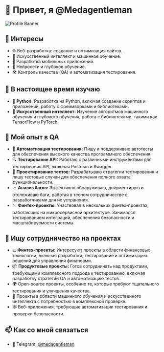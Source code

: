 # 👋 Привет, я @Medagentleman

![Profile Banner](https://img.shields.io/badge/Welcome%20to%20My%20GitHub%20Profile-brightgreen)

## 👀 Интересы

- 🌐 Веб-разработка: создание и оптимизация сайтов.
- 🤖 Искусственный интеллект и машинное обучение.
- 📱 Разработка мобильных приложений.
- 🧠 Нейросети и глубокое обучение.
- 🛠️ Контроль качества (QA) и автоматизация тестирования.

## 🌱 В настоящее время изучаю

- 🐍 **Python:** Разработка на Python, включая создание скриптов и приложений, работу с фреймворками и библиотеками.
- 🤖 **Искусственный интеллект:** Изучение алгоритмов машинного обучения и глубокого обучения, работа с библиотеками, такими как TensorFlow и PyTorch.

## 💼 Мой опыт в QA

- 🧪 **Автоматизация тестирования:** Пишу и поддерживаю автотесты для обеспечения высокого качества программного обеспечения.
- 🔍 **Тестирование API:** Работаю с различными инструментами для тестирования API, включая Postman и Swagger.
- 🧩 **Проектирование тестов:** Разрабатываю стратегии тестирования и пишу тестовые случаи для обеспечения полного охвата функциональности.
- 📈 **Анализ багов:** Эффективно обнаруживаю, документирую и отслеживаю баги, работая в тесном сотрудничестве с разработчиками для их устранения.
- 💹 **Финтех-проекты:** Участвовал в нескольких финтех-проектах, работающих на микросервисной архитектуре. Занимался тестированием интеграций, обеспечения безопасности и масштабируемости системы.

## 💞️ Ищу сотрудничество на проектах

- 💵 **Финтех-проекты:** Интересуют проекты в области финансовых технологий, включая разработки, тестирование и оптимизацию решений для управления финансами.
- 📦 **Продуктовые проекты:** Готов сотрудничать над продуктами, требующими комплексного подхода к тестированию, включая разработку стратегий QA и автоматизацию тестов.
- 🌍 Open-source проекты, особенно те, которые требуют тщательного тестирования и улучшения качества.
- 🤝 Проекты в области машинного обучения и искусственного интеллекта с потребностью в комплексной проверке.
- 🕸️ Веб-приложения, требующие автоматизации тестирования и проверки безопасности.

## 📫 Как со мной связаться

- 📱 Telegram: [@medagentleman](https://t.me/medagentleman)
